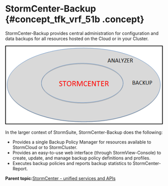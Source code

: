 # StormCenter-Backup {#concept_tfk_vrf_51b .concept}

StormCenter-Backup provides central administration for configuration and data backups for all resources hosted on the Cloud or in your Cluster.

![](graphics/storm-center_backup.png)

In the larger context of StormSuite, StormCenter-Backup does the following:

-   Provides a single Backup Policy Manager for resources available to StormCloud or to StormCluster.
-   Provides an easy-to-use web interface \(through StormView-Console\) to create, update, and manage backup policy definitions and profiles.
-   Executes backup policies and reports backup statistics to StormCenter-Report.

**Parent topic:**[StormCenter - unified services and APIs](../overview/overview_stormcenter.html)


